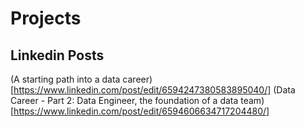 # Projects

## Linkedin Posts
(A starting path into a data career)[https://www.linkedin.com/post/edit/6594247380583895040/]
(Data Career - Part 2: Data Engineer, the foundation of a data team)[https://www.linkedin.com/post/edit/6594606634717204480/]
